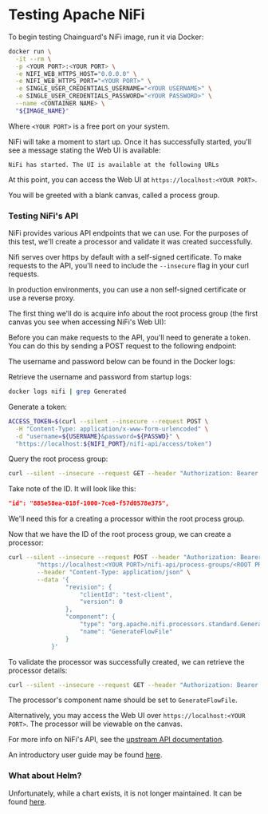 # Testing Apache NiFi

To begin testing Chainguard's NiFi image, run it via Docker:

```bash
docker run \
  -it --rm \
  -p <YOUR PORT>:<YOUR PORT> \
  -e NIFI_WEB_HTTPS_HOST="0.0.0.0" \
  -e NIFI_WEB_HTTPS_PORT="<YOUR PORT>" \
  -e SINGLE_USER_CREDENTIALS_USERNAME="<YOUR USERNAME>" \
  -e SINGLE_USER_CREDENTIALS_PASSWORD="<YOUR PASSWORD>" \
  --name <CONTAINER NAME> \
  "${IMAGE_NAME}"
```

Where `<YOUR PORT>` is a free port on your system.

NiFi will take a moment to start up. Once it has successfully started, you'll see a message stating the Web UI is available:

```
NiFi has started. The UI is available at the following URLs
```

At this point, you can access the Web UI at `https://localhost:<YOUR PORT>`.

You will be greeted with a blank canvas, called a process group.

### Testing NiFi's API

NiFi provides various API endpoints that we can use. For the purposes of this test, we'll create a processor and validate it was created successfully.

Nifi serves over https by default with a self-signed certificate. To make requests to the API, you'll need to include the `--insecure` flag in your curl requests.

In production environments, you can use a non self-signed certificate or use a reverse proxy.

The first thing we'll do is acquire info about the root process group (the first canvas you see when accessing NiFi's Web UI):

Before you can make requests to the API, you'll need to generate a token. You can do this by sending a POST request to the following endpoint:

The username and password below can be found in the Docker logs:

Retrieve the username and password from startup logs:

```bash
docker logs nifi | grep Generated
```

Generate a token:
```bash
ACCESS_TOKEN=$(curl --silent --insecure --request POST \
  -H "Content-Type: application/x-www-form-urlencoded" \
  -d "username=${USERNAME}&password=${PASSWD}" \
  "https://localhost:${NIFI_PORT}/nifi-api/access/token")
```

Query the root process group:

```bash
curl --silent --insecure --request GET --header "Authorization: Bearer ${ACCESS_TOKEN}" "https://localhost:<YOUR PORT>/nifi-api/flow/process-groups/root"
```

Take note of the ID. It will look like this:

```json
"id": "885e58ea-018f-1000-7ce8-f57d0578e375",
```

We'll need this for a creating a processor within the root process group.

Now that we have the ID of the root process group, we can create a processor:

```bash
curl --silent --insecure --request POST --header "Authorization: Bearer ${ACCESS_TOKEN}" \
        "https://localhost:<YOUR PORT>/nifi-api/process-groups/<ROOT PROCESS GROUP ID>/processors" \
        --header "Content-Type: application/json" \
        --data '{
                "revision": {
                    "clientId": "test-client",
                    "version": 0
                },
                "component": {
                    "type": "org.apache.nifi.processors.standard.GenerateFlowFile",
                    "name": "GenerateFlowFile"
                }
            }'
```


To validate the processor was successfully created, we can retrieve the processor details:

```bash
curl --silent --insecure --request GET --header "Authorization: Bearer ${ACCESS_TOKEN}"  "http://localhost:<YOUR PORT>/nifi-api/processors/<PROCESSOR ID>"
```

The processor's component name should be set to `GenerateFlowFile`.

Alternatively, you may access the Web UI over `https://localhost:<YOUR PORT>`. The processor will be viewable on the canvas.

For more info on NiFi's API, see the [upstream API documentation](https://nifi.apache.org/docs/nifi-docs/rest-api/index.html).

An introductory user guide may be found [here](https://nifi.apache.org/docs/nifi-docs/html/user-guide.html).

### What about Helm?

Unfortunately, while a chart exists, it is not longer maintained. It can be found [here](https://github.com/cetic/helm-nifi).
